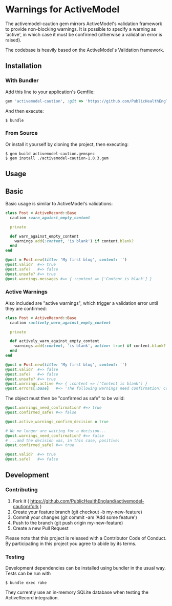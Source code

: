 # Warnings for ActiveModel

The activemodel-caution gem mirrors ActiveModel's validation framework to provide non-blocking warnings.
It is possible to specify a warning as 'active', in which case it must be confirmed (otherwise a
validation error is raised).

The codebase is heavily based on the ActiveModel's Validation framework.

## Installation

### With Bundler

Add this line to your application's Gemfile:

```ruby
gem 'activemodel-caution', :git => 'https://github.com/PublicHealthEngland/activemodel-caution.git'
```

And then execute:

    $ bundle

### From Source

Or install it yourself by cloning the project, then executing:

    $ gem build activemodel-caution.gemspec
    $ gem install ./activemodel-caution-1.0.3.gem

## Usage

## Basic

Basic usage is similar to ActiveModel's validations:

```ruby
class Post < ActiveRecord::Base
  caution :warn_against_empty_content

  private

  def warn_against_empty_content
    warnings.add(:content, 'is blank') if content.blank?
  end
end

@post = Post.new(title: 'My first blog', content: '')
@post.valid?  #=> true
@post.safe?   #=> false
@post.unsafe? #=> true
@post.warnings.messages #=> { :content => ['Content is blank'] }
```

### Active Warnings

Also included are "active warnings", which trigger a validation error until they are confirmed:

```ruby
class Post < ActiveRecord::Base
  caution :actively_warn_against_empty_content

  private

  def actively_warn_against_empty_content
    warnings.add(:content, 'is blank', active: true) if content.blank?
  end
end

@post = Post.new(title: 'My first blog', content: '')
@post.valid?  #=> false
@post.safe?   #=> false
@post.unsafe? #=> true
@post.warnings.active #=> { :content => ['Content is blank'] }
@post.errors[:base]   #=> 'The following warnings need confirmation: Content is blank'
```

The object must then be "confirmed as safe" to be valid:

```ruby
@post.warnings_need_confirmation? #=> true
@post.confirmed_safe? #=> false

@post.active_warnings_confirm_decision = true

# We no longer are waiting for a decision...
@post.warnings_need_confirmation? #=> false
# ...and the decision was, in this case, positive:
@post.confirmed_safe? #=> true

@post.valid?  #=> true
@post.safe?   #=> false
```

## Development

### Contributing

1. Fork it ( https://github.com/PublicHealthEngland/activemodel-caution/fork )
2. Create your feature branch (git checkout -b my-new-feature)
3. Commit your changes (git commit -am 'Add some feature')
4. Push to the branch (git push origin my-new-feature)
5. Create a new Pull Request

Please note that this project is released with a Contributor Code of Conduct. By participating in this project you agree to abide by its terms.

### Testing

Development dependencies can be installed using bundler in the usual way.
Tests can be run with

    $ bundle exec rake

They currently use an in-memory SQLite database when testing the ActiveRecord integration.
